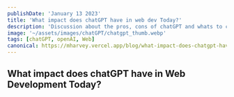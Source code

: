 ```yaml
---
publishDate: 'January 13 2023'
title: 'What impact does chatGPT have in web dev Today?'
description: 'Discussion about the pros, cons of chatGPT and whats to come in the near future... '
image: '~/assets/images/chatGPT/chatgpt_thumb.webp'
tags: [chatGPT, openAI, Web]
canonical: https://mharvey.vercel.app/blog/what-impact-does-chatgpt-have
---
```


## What impact does chatGPT have in Web Development Today?